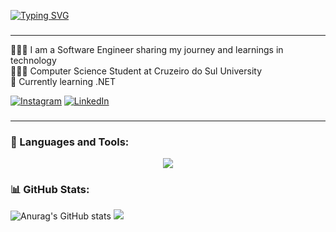 [![Typing SVG](https://readme-typing-svg.demolab.com?font=Roboto&weight=700&size=63&pause=1000&color=0194DD&background=050F2C00&center=true&vCenter=true&random=false&width=702&height=155&lines=Hello+World%2C+I'm+Walyson;I'm+a+Software+Engineer)](https://git.io/typing-svg)
###
---
👨🏻‍💻 I am a Software Engineer sharing my journey and learnings in technology<br/>
👨🏻‍🎓 Computer Science Student at Cruzeiro do Sul University<br/>
🌱 Currently learning .NET<br/>

[![Instagram](https://img.shields.io/badge/Instagram-%23E4405F.svg?style=for-the-badge&logo=Instagram&logoColor=white)](https://instagram.com/walyvieira) [![LinkedIn](https://img.shields.io/badge/linkedin-%230077B5.svg?style=for-the-badge&logo=linkedin&logoColor=white)](https://linkedin.com/in/walysonvieira) 
###
---

### 🧰 Languages and Tools:
<p align="center">
  <a href="https://skillicons.dev">
    <img src="https://skillicons.dev/icons?i=cs,dotnet,java,html,css,js,py,flutter" />
  </a>
</p>

### 📊 GitHub Stats:
![Anurag's GitHub stats](https://github-readme-stats.vercel.app/api?username=walysonvieira&show_icons=true&theme=algolia) ![](https://github-readme-stats.vercel.app/api/top-langs/?username=walysonvieira&theme=algolia&hide_border=false&include_all_commits=false&count_private=false&layout=compact)
